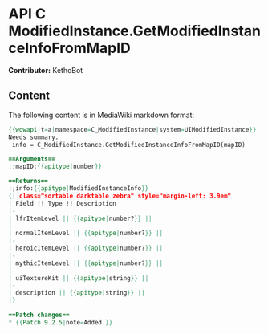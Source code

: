 # API C ModifiedInstance.GetModifiedInstanceInfoFromMapID

**Contributor:** KethoBot

## Content

The following content is in MediaWiki markdown format:

```mediawiki
{{wowapi|t=a|namespace=C_ModifiedInstance|system=UIModifiedInstance}}
Needs summary.
 info = C_ModifiedInstance.GetModifiedInstanceInfoFromMapID(mapID)

==Arguments==
:;mapID:{{apitype|number}}

==Returns==
:;info:{{apitype|ModifiedInstanceInfo}}
{| class="sortable darktable zebra" style="margin-left: 3.9em"
! Field !! Type !! Description
|-
| lfrItemLevel || {{apitype|number?}} || 
|-
| normalItemLevel || {{apitype|number?}} || 
|-
| heroicItemLevel || {{apitype|number?}} || 
|-
| mythicItemLevel || {{apitype|number?}} || 
|-
| uiTextureKit || {{apitype|string}} || 
|-
| description || {{apitype|string}} || 
|}

==Patch changes==
* {{Patch 9.2.5|note=Added.}}
```